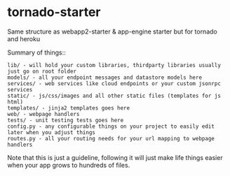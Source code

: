 tornado-starter
===============

Same structure as webapp2-starter & app-engine starter but for tornado and heroku

Summary of things::

    lib/ - will hold your custom libraries, thirdparty libraries usually just go on root folder
    models/ - all your endpoint messages and datastore models here
    services/ - web services like cloud endpoints or your custom jsonrpc services
    static/ - js/css/images and all other static files (templates for js html)
    templates/ - jinja2 templates goes here
    web/ - webpage handlers
    tests/ - unit testing tests goes here
    config.py - any configurable things on your project to easily edit later when you adjust things
    routes.py - all your routing needs for your url mapping to webpage handlers

Note that this is just a guideline, following it will just make life things easier when your app grows to hundreds of files.